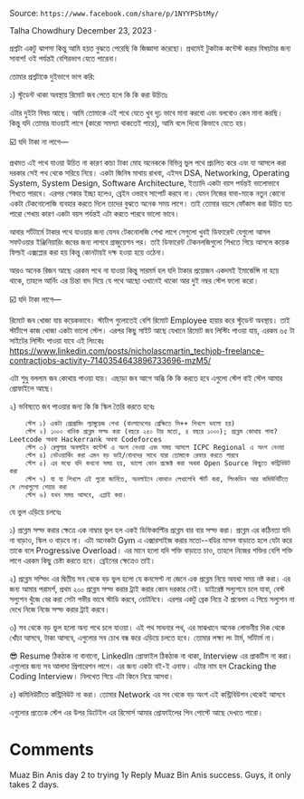 Source: `https://www.facebook.com/share/p/1NYYPSbtMy/`

Talha Chowdhury
December 23, 2023  · 

প্রশ্নটা একটু ঝাপসা কিন্তু আমি হয়ত বুঝতে পেরেছি কি জিজ্ঞাসা করেছো। প্রথমেই টুকটাক কন্টেস্ট করার বিষয়টার জন্য সাবাশ! ওই পর্যন্তই বেশিরভাগ যেতে পারেনা।

তোমার প্রশ্নটাকে দুইভাগে ভাগ করি:

১) স্টুডেন্ট থাকা অবস্থায় রিমোট জব পেতে হলে কি কি করা উচিতঃ

এটার দুইটা বিষয় আছে। আমি তোমাকে এই পথে যেতে খুব দৃঢ় ভাবে মানা করবো এবং বলবোও কেন মানা করছি। কিন্তু যদি তোমার যাওয়াই লাগে (কারো সমস্যা থাকতেই পারে), আমি বলে দিবো কিভাবে যেতে হয়।

☑️ যদি টাকা না লাগে—

প্রথমত এই পথে যাওয়া উচিত না কারণ কাচা টাকা মোহ অনেককে বিভিন্ন ভুল পথে প্রচলিত করে এবং যা আসলে করা দরকার সেই পথ থেকে সরিয়ে নিয়ে। একটা জিনিষ মাথায় রাখবা, এইসব DSA, Networking, Operating System, System Design, Software Architecture, ইত্যাদি একটা বয়স পর্যন্তই ভালোভাবে শিখতে পারবে। এরপর শেকার ইচ্ছা হলেও, ব্রেইন ওভাবে সাপোর্ট করবে না। যেমন নিজের বাবা-মাকে নতুন কোনো একটা টেকনোলোজি ব্যবহার করতে দিলে তাদের বুঝতে অনেক সময় লাগে। তাই তোমার বয়সে ফোঁকাস করা উচিত যত পারো শেখায় কারণ একটা বয়স পর্যন্তই এটা করতে পারবে ভালো ভাবে।

আবার শর্টটার্মে টাকার পথে যাওয়ার জন্য যেসব টেকনোলজি শেখা লাগে সেগুলো খুবই ডিফারেন্ট যেগুলো আসল সফটওয়ার ইঞ্জিনিয়ারিং জবের জন্য লাগবে গ্রাজুয়েশন পর। তাই ডিফারেন্ট টেকনলজিগুলো শিখতে গিয়ে আসলে কয়েক ফিল্ডই এক্সপ্লোর করা হয় কিন্তু কোনটায়ই দক্ষ হওয়া হয়ে ওঠেনা।

আরও অনেক রিজন আছে এরকম পথে না যাওয়া কিন্তু সারমর্ম হল যদি টাকার প্রয়োজন একদমই ইমার্জেন্সি না হয়ে থাকে, তাহলে আর্নিং এর চিন্তা বাদ দিয়ে যে পথে আছো ওখানেই থাকো আর দুই নম্বর স্টেপ ফলো করো।

☑️ যদি টাকা লাগে—

রিমোট জব খোজা যায় কয়েকভাবে। স্টার্টাপ গুলোতেই বেশি রিমোট Employee হায়ার করে স্টুডেন্ট অবস্থায়। তাই স্টার্টাপে কাজ খোজা একটা ভালো স্টেপ। এরপর কিছু সাইট আছে যেখানে রিমোট জব লিস্টিং পাওয়া যায়, এরকম ৬৫ টা সাইটের লিস্টিং পাওয়া যাবে এই লিংকেঃ https://www.linkedin.com/posts/nicholascmartin_techjob-freelance-contractjobs-activity-7140354643896733696-mzM5/

এটা শুধু বললাম জব কোথায় পাওয়া যায়। এছাড়া জব আগে অব্ধি কি কি করতে হবে এগুলো স্টেপ বাই স্টেপ আমার প্রোফাইলে আছে।

২) ভবিষ্যতে জব পাওয়ার জন্য কি কি স্কিল তৈরি করতে হবেঃ

        স্টেপ ১) একটা প্রোগ্রামিং ল্যাঙ্গুয়েজ শেখা (বাংলাদেশের প্রেক্ষিতে সি++ শিখলে ভালো হয়)
        স্টেপ ২) ১০০০ খানিক প্রব্লেম সল্ভ করা (বছরে ২৫০ টার মতো, ৪ বছরে ১০০০); প্রব্লেম কোথায় পাবা? Leetcode অথবা Hackerrank অথবা Codeforces
        স্টেপ ৩) রেগুলার অনলাইন কন্টেস্ট এ অংশ নেওয়া এবং সময় আসলে ICPC Regional এ অংশ নেওয়া
        স্টেপ ৪) নেটওয়ার্কিং করা এমন বড় ভাই/বোনদের সাথে যারা তোমাকে রেফার করতে পারবে
        স্টেপ ৫) এর মধ্যে যদি কখনো সময় হয়, ভালো কোন প্রজেক্ট করা অথবা Open Source কিছুতে কন্ট্রিবিউট করা
        স্টেপ ৭) যা যা শিখলে এই পুরো জার্নিতে, অনলাইনে কোথাও লেখালেখি স্টার্ট করা, লিংকডিন আর কমিউনিটিতে সে লেখাগুলো শেয়ার করা
        স্টেপ ৬) যখন সময় আসবে, এপ্লাই করা।

যে ভুল এড়িয়ে চলবেঃ

১) প্রব্লেম সল্ভ করার ক্ষেত্রে এক নাম্বার ভুল হল একই ডিফিকাল্টির প্রব্লেম বার বার সল্ভ করা। প্রব্লেম এর কঠিনতা যদি না বাড়াও, স্কিল ও বাড়বে না। এটা অনেকটা Gym এ এক্সারসাইজ করার মতো--বডির মাসল বাড়াতে হলে যেটা করে তাকে বলে Progressive Overload। এর মানে হলো যদি শক্তি বাড়াতে চাও, তাহলে নিজের শক্তির বেশি শক্তি লাগে এরকম কিছু চেষ্টা করতে হবে। ব্রেইনের ক্ষেত্রেও তাই।

২) প্রব্লেম সল্ভিং এর দ্বিতীয় সব থেকে বড় ভুল হলো যে কনসেপ্ট না জেনে এক প্রব্লেম নিয়ে অযথা সময় নষ্ট করা। এর জন্য আমার পরামর্শ, প্রথম ২০০ প্রব্লেম সল্ভ করার ট্রাই করার কোন দরকার নেই। ডাইরেক্ট সল্যুশনে চলে যাবা, বেস্ট সল্যুশন খুঁজে বের করা সেটা গভীর ভাবে স্টাডি করবে, নোটনিবে। এরপর একটু ব্রেক নিয়ে ঐ প্রবেলম এ গিয়ে সল্যুশন না দেখে নিজে নিজে সল্ভ করার ট্রাই করবে।

৩) সব থেকে বড় ভুল হলো অন্য পথে চলে যাওয়া। এই পথ সাধনার পথ, এর মাঝখানে অনেক লোভনীয় দিক থেকে খোঁচা আসবে, টাকা আসবে, এগুলোর সব চোখ বন্ধ করে এড়িয়ে চলতে হবে। তোমার লক্ষ্য লং টার্ম, সর্টটার্ম না।

😎 Resume ঠিকঠাক না বানানো, LinkedIn প্রোফাইল ঠিকঠাক না থাকা, Interview এর প্রাকটিস না করা। এগুলোর জন্য সব আলাদা প্রিপারেশন লাগে। এর জন্য একটা বই-ই এনাফ। এটার নাম হল Cracking the Coding Interview। নিলখেত গিয়ে এটা কিনে নিয়ে আসবা।

৫) কমিনিউটিতে কন্ট্রিবিউট না করা। তোমার Network এর সব থেকে বড় অংশ এই কন্ট্রিবিউশন থেকেই আসবে

এগুলোর প্রত্যেক স্টেপ এর উপর ডিটেইল এর রিসোর্স আমার প্রোফাইলের পিন পোস্টে আছে দেখতে পারো।

# Comments

Muaz Bin Anis
day 2 to trying
1y
Reply
Muaz Bin Anis
success. Guys, it only takes 2 days.